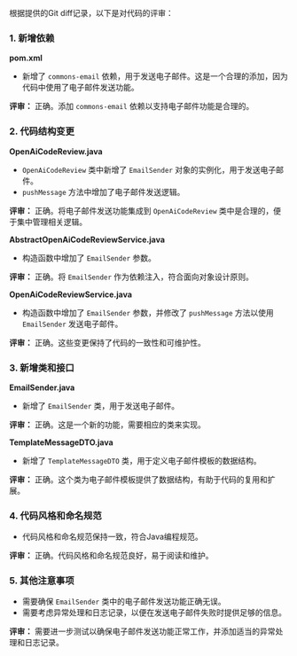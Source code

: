 根据提供的Git diff记录，以下是对代码的评审：

### 1. 新增依赖

**pom.xml**
- 新增了 `commons-email` 依赖，用于发送电子邮件。这是一个合理的添加，因为代码中使用了电子邮件发送功能。

**评审：** 正确。添加 `commons-email` 依赖以支持电子邮件功能是合理的。

### 2. 代码结构变更

**OpenAiCodeReview.java**
- `OpenAiCodeReview` 类中新增了 `EmailSender` 对象的实例化，用于发送电子邮件。
- `pushMessage` 方法中增加了电子邮件发送逻辑。

**评审：** 正确。将电子邮件发送功能集成到 `OpenAiCodeReview` 类中是合理的，便于集中管理相关逻辑。

**AbstractOpenAiCodeReviewService.java**
- 构造函数中增加了 `EmailSender` 参数。

**评审：** 正确。将 `EmailSender` 作为依赖注入，符合面向对象设计原则。

**OpenAiCodeReviewService.java**
- 构造函数中增加了 `EmailSender` 参数，并修改了 `pushMessage` 方法以使用 `EmailSender` 发送电子邮件。

**评审：** 正确。这些变更保持了代码的一致性和可维护性。

### 3. 新增类和接口

**EmailSender.java**
- 新增了 `EmailSender` 类，用于发送电子邮件。

**评审：** 正确。这是一个新的功能，需要相应的类来实现。

**TemplateMessageDTO.java**
- 新增了 `TemplateMessageDTO` 类，用于定义电子邮件模板的数据结构。

**评审：** 正确。这个类为电子邮件模板提供了数据结构，有助于代码的复用和扩展。

### 4. 代码风格和命名规范

- 代码风格和命名规范保持一致，符合Java编程规范。

**评审：** 正确。代码风格和命名规范良好，易于阅读和维护。

### 5. 其他注意事项

- 需要确保 `EmailSender` 类中的电子邮件发送功能正确无误。
- 需要考虑异常处理和日志记录，以便在发送电子邮件失败时提供足够的信息。

**评审：** 需要进一步测试以确保电子邮件发送功能正常工作，并添加适当的异常处理和日志记录。